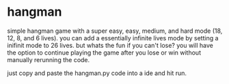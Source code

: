 # hangman
simple hangman game with a super easy, easy, medium, and hard mode (18, 12, 8, and 6 lives).
you can add a essentially infinite lives mode by setting a inifinit mode to 26 lives. but whats the fun if you can't lose?
you will have the option to continue playing the game after you lose or win without manually rerunning the code.

just copy and paste the hangman.py code into a ide and hit run.
